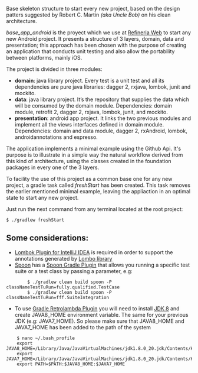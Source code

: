 Base skeleton structure to start every new project, based on the design patters suggested by Robert C. Martin *(aka Uncle Bob)* on his clean architecture.

*base_app_android* is the proyect which we use at [Refineria Web](http://www.refineriaweb.com/servicios/desarrollo-apps-moviles/) to start any new Android project. It presents a structure of 3 layers, domain, data and presentation; this approach has been chosen with the purpose of creating an application that conducts unit testing and also allow the portability between platforms, mainly iOS.

The project is divided in three modules:
* **domain**: java library project. Every test is a unit test and all its dependencies are pure java libraries: dagger 2, rxjava, lombok, junit and mockito.
* **data**: java library project. It’s the repository that supplies the data which will be consumed by the domain module. Dependencies: domain module, retrofit 2, dagger 2, rxjava, lombok, junit, and mockito.
* **presentation**: android app project. It links the two previous modules and implement all the views interfaces defined in domain module. Dependencies: domain and data module, dagger 2, rxAndroid, lombok, androidannotations and espresso.

The application implements a minimal example using the Github Api. It's purpose is to illustrate in a simple way the natural workflow derived from this kind of architecture, using the classes created in the foundation packages in every one of the 3 layers. 

To facility the use of this project as a common base one for any new project, a gradle task called *freshStart* has been created. This task removes the earlier mentioned minimal example, leaving the appliaction in an optimal state to start any new project. 

Just run the next command from any terminal located at the root project:

```
$ ./gradlew freshStart
```

## Some considerations:
+ [Lombok Plugin for IntelliJ IDEA](https://github.com/mplushnikov/lombok-intellij-plugin) is required in order to support the annotations generated by [Lombo library](https://github.com/rzwitserloot/lombok)
+ [Spoon](https://github.com/square/spoon) has a [Spoon Gradle Plugin](https://github.com/stanfy/spoon-gradle-plugin) that allows you running a specific test suite or a test class by passing a parameter, e.g:
```
        $ ./gradlew clean build spoon -P classNameTestTuRun=fully.qualified.TestCase
        $ ./gradlew clean build spoon -P classNameTestTuRun=fff.SuiteIntegration
```

+ To use [Gradle Retrolambda Plugin](https://github.com/evant/gradle-retrolambda) you will need to install [JDK 8](http://www.oracle.com/technetwork/java/javase/overview/java8-2100321.html) and create JAVA8_HOME environment variable. The same for your previous JDK (e.g: JAVA7_HOME). So please make sure that JAVA8_HOME and JAVA7_HOME has been added to the path of the system
```
    $ nano ~/.bash_profile
	export JAVA8_HOME=/Library/Java/JavaVirtualMachines/jdk1.8.0_20.jdk/Contents/Home
	export JAVA7_HOME=/Library/Java/JavaVirtualMachines/jdk1.8.0_20.jdk/Contents/Home
	export PATH=$PATH:$JAVA8_HOME:$JAVA7_HOME
```